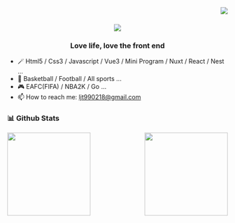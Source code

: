 <img align="right" src="https://visitor-badge.laobi.icu/badge?page_id=ljt990218/ljt990218">

<h1 align="center">
  <a href="https://git.io/typing-svg">
    <img src="https://readme-typing-svg.herokuapp.com/?lines=Welcome+to+my+Github!&center=true&size=30">
  </a>
</h1>

<h3 align="center">
Love life, love the front end
</h3>

- 🪄  Html5 / Css3 / Javascript / Vue3 / Mini Program / Nuxt / React / Nest ...
- 🏀  Basketball / Football / All sports ...
- 🎮  EAFC(FIFA) / NBA2K / Go ...
- 📫  How to reach me: ljt990218@gmail.com

### 📊 Github Stats
<div align=center>
   <a href="https://github.com/anuraghazra/github-readme-stats" title="Go to Source">
     <img align="left" height="190px" src="https://github-readme-stats-three-delta-82.vercel.app/api?username=ljt990218&show_icons=true&theme=vue&count_private=true" />
  </a>
  <a href="https://github.com/anuraghazra/github-readme-stats">
    <img align="right" height="190px" src="https://github-readme-stats-three-delta-82.vercel.app/api/top-langs/?username=ljt990218&langs_count=8&layout=compact&theme=vue&count_private=true" />
  </a>
</div>
